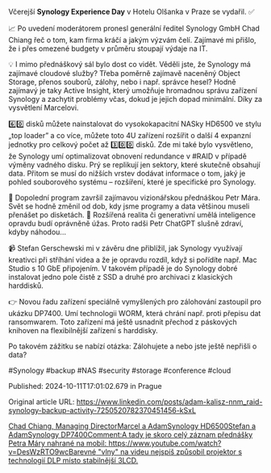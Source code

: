 Včerejší **Synology Experience Day** v Hotelu Olšanka v Praze se vydařil. ✅


📈 Po uvedení moderátorem pronesl generální ředitel Synology GmbH Chad Chiang řeč o tom, kam firma kráčí a jakým výzvám čelí. Zajímavé mi přišlo, že i přes omezené budgety v průměru stoupají výdaje na IT.


💡 I mimo přednáškový sál bylo dost co vidět. Věděli jste, že Synology má zajímavé cloudové služby? Třeba poměrně zajímavě naceněný Object Storage, přenos souborů, zálohy, nebo i např. správce hesel? Hodně zajímavý je taky Active Insight, který umožňuje hromadnou správu zařízení Synology a zachytit problémy včas, dokud je jejich dopad minimální. Díky za vysvětlení Marcelovi.


6️⃣0️⃣ disků můžete nainstalovat do vysokokapacitní NASky HD6500 ve stylu „top loader” a co více, můžete toto 4U zařízení rozšířit o další 4 expanzní jednotky pro celkový počet až 3️⃣0️⃣0️⃣ disků. Zde mi také bylo vysvětleno, že Synology umí optimalizovat obnovení redundance v #RAID v případě výměny vadného disku. Prý se replikují jen sektory, které skutečně obsahují data. Přitom se musí do nižších vrstev dodávat informace o tom, jaký je pohled souborového systému – rozšíření, které je specifické pro Synology.


🤩 Dopolední program završil zajímavou vizionářskou přednáškou Petr Mára. Svět se hodně změnil od dob, kdy jsme programy a data většinou museli přenášet po disketách. 💾 Rozšířená realita či generativní umělá inteligence opravdu budí oprávněně úžas. Proto radši Petr ChatGPT slušně zdraví, kdyby náhodou...


📹 Stefan Gerschewski mi v závěru dne přiblížil, jak Synology využívají kreativci při stříhání videa a že je opravdu rozdíl, když si pořídíte např. Mac Studio s 10 GbE připojením. V takovém případě je do Synology dobré instalovat jedno pole čistě z SSD a druhé pro archivaci z klasických harddisků.


👉 Novou řadu zařízení speciálně vymyšlených pro zálohování zastoupil pro ukázku DP7400. Umí technologii WORM, která chrání např. proti přepisu dat ransomwarem. Toto zařízení má ještě usnadnit přechod z páskových knihoven na flexibilnější zařízení s harddisky.


Po takovém zážitku se nabízí otázka: Zálohujete a nebo jste ještě nepřišli o data?


#Synology #backup #NAS #security #storage #conference #cloud


Published: 2024-10-11T17:01:02.679 in Prague

Original article URL: https://www.linkedin.com/posts/adam-kalisz-nnm_raid-synology-backup-activity-7250520782370451456-kSxL

[Chad Chiang, Managing Director](./media/synology-chad-chiang.jpg)[Marcel a Adam](./media/synology-marcel-adam.jpg)[Synology HD6500](./media/synology-hd6500.jpg)[Stefan a Adam](./media/synology-stefan-adam.jpg)[Synology DP7400Comment:A tady je skoro celý záznam přednášky Petra Máry nahrané na mobil: https://www.youtube.com/watch?v=DesWzRTO9wcBarevné "vlny" na videu nejspíš způsobil projektor s technologií DLP místo stabilnější 3LCD.](./media/synology-dp7400.jpg)
